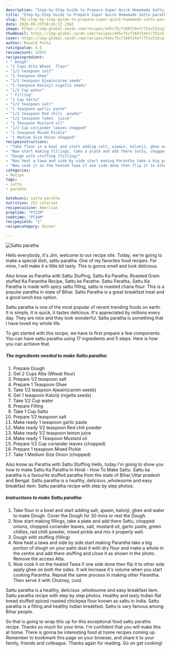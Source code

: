 ```yaml
---
description: "Step-by-Step Guide to Prepare Super Quick Homemade Sattu paratha"
title: "Step-by-Step Guide to Prepare Super Quick Homemade Sattu paratha"
slug: 782-step-by-step-guide-to-prepare-super-quick-homemade-sattu-paratha
date: 2020-09-23T20:45:17.238Z
image: https://img-global.cpcdn.com/recipes/4d5c75cf168724ef/751x532cq70/sattu-paratha-recipe-main-photo.jpg
thumbnail: https://img-global.cpcdn.com/recipes/4d5c75cf168724ef/751x532cq70/sattu-paratha-recipe-main-photo.jpg
cover: https://img-global.cpcdn.com/recipes/4d5c75cf168724ef/751x532cq70/sattu-paratha-recipe-main-photo.jpg
author: Ronald Parks
ratingvalue: 4.5
reviewcount: 32853
recipeingredient:
- " Dough"
- "2 Cups Atta Wheat  flour"
- "1/2 teaspoon salt"
- "1 Teaspoon Ghee"
- "1/2 teaspoon Ajwaincarom seeds"
- "1 teaspoon Kalonji nigella seeds"
- "1/2 Cup water"
- " Filling"
- "1 Cup Sattu"
- "1/2 teaspoon salt"
- "1 teaspoon garlic paste"
- "1/2 teaspoon Red chili  powder"
- "1/2 teaspoon lemon  juice"
- "1 Teaspoon Mustard oil"
- "1/2 Cup coriander leaves chopped"
- "1 teaspoon Mixed Pickle"
- "1 Medium Size Onion chopped"
recipeinstructions:
- "Take flour in a bowl and start adding salt, ajwain, kalonji, ghee and water to make Dough. Cover the Dough for 30 mins or rest the Dough."
- "Now start making fillings, take a plate and add there Sattu, chopped onions, chopped coriander leaves, salt, mustard oil, garlic paste, green chillies, red chilli powder, mixed pickle and mix it properly well."
- "Dough with stuffing (filling)"
- "Now heat a tawa and side by side start making Parantha take a big portion of dough on your palm dust it with dry flour and make a whole in the centre and add there stuffing and close it as shown in the photo. Remove the access Atta."
- "Now cook it on the heated Tawa if one side done then flip it to other side apply ghee on both the sides. It will increase it&#39;s volume when you start cooking Parantha. Repeat the same process in making other Parantha. Then serve it with Chutney, curd."
categories:
- Recipe
tags:
- sattu
- paratha

katakunci: sattu paratha 
nutrition: 252 calories
recipecuisine: American
preptime: "PT22M"
cooktime: "PT34M"
recipeyield: "1"
recipecategory: Dinner

---
```



![Sattu paratha](https://img-global.cpcdn.com/recipes/4d5c75cf168724ef/751x532cq70/sattu-paratha-recipe-main-photo.jpg)

Hello everybody, it's Jim, welcome to our recipe site. Today, we're going to make a special dish, sattu paratha. One of my favorites food recipes. For mine, I will make it a little bit tasty. This is gonna smell and look delicious.

Also know as Paratha with Sattu Stuffing, Sattu Ka Paratha, Roasted Gram stuffed Ka Parantha Recipe, Sattu ke Parathe. Sattu Paratha, Sattu Ka Paratha is made with spicy sattu filling, sattu is roasted chana flour. This is a popular paratha in state of Bihar. Sattu Paratha is a great breakfast treat and a good lunch box option.

Sattu paratha is one of the most popular of recent trending foods on earth. It is simple, it is quick, it tastes delicious. It's appreciated by millions every day. They are nice and they look wonderful. Sattu paratha is something that I have loved my whole life.


To get started with this recipe, we have to first prepare a few components. You can have sattu paratha using 17 ingredients and 5 steps. Here is how you can achieve that.

<!--inarticleads1-->

##### The ingredients needed to make Sattu paratha:

1. Prepare  Dough
1. Get 2 Cups Atta (Wheat  flour)
1. Prepare 1/2 teaspoon salt
1. Prepare 1 Teaspoon Ghee
1. Take 1/2 teaspoon Ajwain(carom seeds)
1. Get 1 teaspoon Kalonji (nigella seeds)
1. Take 1/2 Cup water
1. Prepare  Filling
1. Take 1 Cup Sattu
1. Prepare 1/2 teaspoon salt
1. Make ready 1 teaspoon garlic paste
1. Make ready 1/2 teaspoon Red chili  powder
1. Make ready 1/2 teaspoon lemon  juice
1. Make ready 1 Teaspoon Mustard oil
1. Prepare 1/2 Cup coriander leaves (chopped)
1. Prepare 1 teaspoon Mixed Pickle
1. Take 1 Medium Size Onion (chopped)


Also know as Paratha with Sattu Stuffing Hello, today I&#39;m going to show you how to make Sattu Ka Paratha In Hindi - How To Make Sattu. Sattu ka paratha is a favourite stuffed paratha from the state of Bihar,Uttar pradesh and Bengal. Sattu paratha is a healthy, delicious ,wholesome and easy breakfast item. Sattu paratha recipe with step by step photos. 

<!--inarticleads2-->

##### Instructions to make Sattu paratha:

1. Take flour in a bowl and start adding salt, ajwain, kalonji, ghee and water to make Dough. Cover the Dough for 30 mins or rest the Dough.
1. Now start making fillings, take a plate and add there Sattu, chopped onions, chopped coriander leaves, salt, mustard oil, garlic paste, green chillies, red chilli powder, mixed pickle and mix it properly well.
1. Dough with stuffing (filling)
1. Now heat a tawa and side by side start making Parantha take a big portion of dough on your palm dust it with dry flour and make a whole in the centre and add there stuffing and close it as shown in the photo. Remove the access Atta.
1. Now cook it on the heated Tawa if one side done then flip it to other side apply ghee on both the sides. It will increase it&#39;s volume when you start cooking Parantha. Repeat the same process in making other Parantha. Then serve it with Chutney, curd.


Sattu paratha is a healthy, delicious ,wholesome and easy breakfast item. Sattu paratha recipe with step by step photos. Healthy and tasty Indian flat bread stuffed spiced roasted chickpea flour known as sattu in India. Sattu paratha is a filling and healthy Indian breakfast. Sattu is vary famous among Bihar people. 

So that is going to wrap this up for this exceptional food sattu paratha recipe. Thanks so much for your time. I'm confident that you will make this at home. There is gonna be interesting food at home recipes coming up. Remember to bookmark this page on your browser, and share it to your family, friends and colleague. Thanks again for reading. Go on get cooking!
